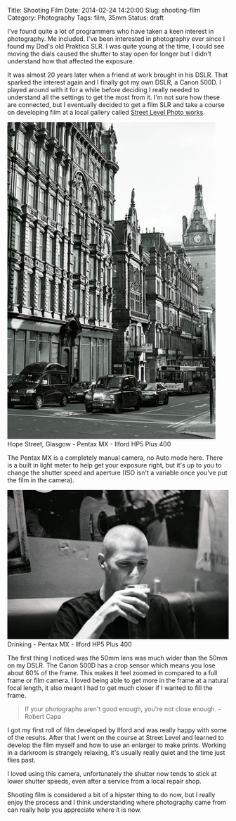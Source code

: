 Title: Shooting Film
Date: 2014-02-24 14:20:00
Slug: shooting-film
Category: Photography
Tags: film, 35mm
Status: draft

I've found quite a lot of programmers who have taken a keen interest in photography. Me included. I've been interested in photography ever since I found my Dad's old Praktica SLR. I was quite young at the time, I could see moving the dials caused the shutter to stay open for longer but I didn't understand how that affected the exposure.

It was almost 20 years later when a friend at work brought in his DSLR. That sparked the interest again and I finally got my own DSLR, a Canon 500D.  I played around with it for a while before deciding I really needed to understand all the settings to get the most from it.  I'm not sure how these are connected, but I eventually decided to get a film SLR and take a course on developing film at a local gallery called [Street Level Photo works][1].

![Hope Street, Glasgow][2] Hope Street, Glasgow - Pentax MX - Ilford HP5 Plus 400

The Pentax MX is a completely manual camera, no Auto mode here. There is a built in light meter to help get your exposure right, but it's up to you to change the shutter speed and aperture (ISO isn't a variable once you've put the film in the camera). 


![Drinking][3] Drinking - Pentax MX - Ilford HP5 Plus 400

The first thing I noticed was the 50mm lens was much wider than the 50mm on my DSLR. The Canon 500D has a crop sensor which means you lose about 60% of the frame. This makes it feel zoomed in compared to a full frame or film camera. I loved being able to get more in the frame at a natural focal length, it also meant I had to get much closer if I wanted to fill the frame.

> If your photographs aren't good enough, you're not close enough. - Robert Capa

I got my first roll of film developed by Ilford and was really happy with some of the results. After that I went on the course at Street Level and learned to develop the film myself and how to use an enlarger to make prints. Working in a darkroom is strangely relaxing, it's usually really quiet and the time just flies past.

I loved using this camera, unfortunately the shutter now tends to stick at lower shutter speeds, even after a service from a local repair shop.

Shooting film is considered a bit of a hipster thing to do now, but I really enjoy the process and I think understanding where photography came from can really help you appreciate where it is now.

[1]: http://www.streetlevelphotoworks.org/ "Street Level Photo works"
[2]: /images/shooting-film/hope-street-glasgow.jpg "Hope Street, Glasgow"
[3]: /images/shooting-film/drinking.jpg "Drinking"

